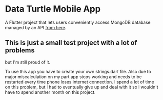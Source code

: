 # Data Turtle Mobile App

A Flutter project that lets users conveniently access MongoDB database managed by an API [from here](https://github.com/cocacola-lover/myAppMongoAPI).

## This is just a small test project with a lot of problems
 but I'm still proud of it.

To use this app you have to create your own strings.dart file. Also due to major miscalculation on my part app stops working and needs to be restarted every time phone loses internet connection. I spend a lot of time on this problem, but I had to eventually give up and deal with it so I wouldn't have to spend another month on this project.
